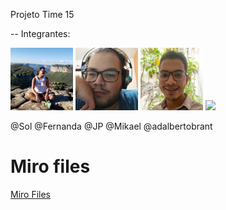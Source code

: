 Projeto Time 15 

-- Integrantes:

<p float="left">
  <img src="pics/fernandapp.jpg" width="100" />
  <img src="pics/joaopp.jpg" width="100" /> 
  <img src="pics/mikael.png" width="100" />
  <img src="pics/adalberto.jpg" width="100" />
</p>


@Sol
@Fernanda
@JP
@Mikael
@adalbertobrant





# Miro files

<a href = "https://miro.com/app/board/o9J_khtMfM0=/">Miro Files</a>

